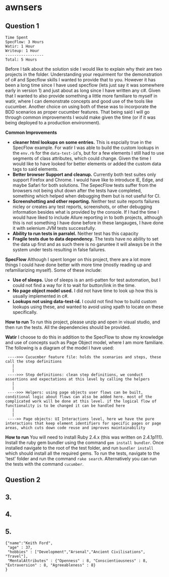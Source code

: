 # awnsers
## Question 1
```
Time Spent
SpecFlow: 3 Hours 
Watir: 1 Hour
Writeup: 1 Hour
-----------------
Total: 5 Hours
```
Before I talk about the solution side I would like to explain why their are two projects in the folder. Understanding your requirment for the demonstration of c# and Specflow skills I wanted to provide that to you. However it has been a long time since I have used specflow (lets just say it was somewhere early in version 1) and just about as long since I have written any c#. Given that I wanted to also provide something a little more familiare to myself in watir, where I can demonstrate concepts and good use of the tools like cucumber. Another choice on using both of these was to incorporate the BDD scenarios as proper cucumber features. 
That being said I will go through common improvements I would make given the time (or if it was being deployed to a production environment). 

__Common Improvements__

* **cleaner html lookups on some entries.** 
This is espcially true in the SpecFlow example. For watir I was able to build the custom lookups in the `env.rb` for the `data-test-id`'s, but for a few elements I still had to use segments of class attributes, which could change. Given the time I would like to have looked for better elements or added the custom data tags to said elements.  
* **Better browser Support and cleanup.**
Currently both test suites only support Firefox and Chrome. I would have like to introduce IE, Edge, and maybe Safari for both solutions. The SepecFlow tests suffer from the browsers not being shut down after the tests have completed, something which helped when debugging them but is not useful for CI. 
* **Screenshotting and other reporting.**
Neither test suite reports failures nicley or creates any test reports, screenshots, or other debugging information besides what is provided by the console. If I had the time I would have liked to include Allure reporting in to both projects, although this is not something I have done before in these langauges, I have done it with selenium JVM tests successfully. 
* **Ability to run tests in parralel.**
Neither test has this capacity
* **Fragile tests due to data dependency.**
The tests have no ability to set the data up first and as such there is no garuntee it will always be in the system under tests resulting in false failures. 

**SpecFlow**
Although I spent longer on this project, there are a lot more things I could have done better with more time (mostly reading up and refamiliarizing myself). Some of these include:
* **Use of sleeps.**
Use of sleeps is an anti-patten for test automation, but I could not find a way for it to wait for button/link in the time.
* **No page object model used.**
I did not have time to look up how this is usually implemented in c#. 
* **Lookups not using data-test-id.**
I could not find how to build custom lookups using these, and wanted to avoid using xpath to locate on these specifically. 

**How to run**
To run this project, please unzip and open in visual studio, and then run the tests. All the dependencies should be provided. 



**Watir**
I choose to do this in addition to the SpecFlow to show my knowledge and use of concepts such as Page Object model, where I am more familiare. The following is a diagram of the model I have used:
```
 ---->>> Cucucmber feature file: holds the scenarios and steps, these call the step definitions
   |
   |
 ---->>> Step definitions: clean step definitions, we conduct assertions and expectations at this level by calling the helpers
   |
   |
 ---->>> Helpers: using page objects user flows can be built, conditional logic about flows can also be added here. most of the complicated work will be done at this level. if the logical flow of functionality is to be changed it can be handled here
   |
   |
 ---->> Page objects: UI Interactions level, here we have the pure interactions that keep element identifiers for specific pages or page areas, which cuts down code reuse and improves maintainability
 ```
**How to run**
You will need to install Ruby 2.4.x (this was written on 2.4.1p111).
Install the ruby gem bundler using the command `gem install bundler`.
Once installed navigate to the root of the test folder, and run `bundler install` which should install all the required gems.
To run the tests, navigate to the 'test' folder and run the command `rake search`. Alternatively you can run the tests with the command `cucumber`.
 


## Question 2 


## 3. 

## 4. 

## 5. 
```
{"name":"Keith Ford", 
 "age" : 37, 
 "hobbies" : ["Development","Arsenal","Ancient Civilisations", "Travel"],
 "MentalAttributes" : {"Openness" : 8, "Conscientiousness" : 8, "Extraversion" : 8, "Agreeableness" : 8}
}
```
